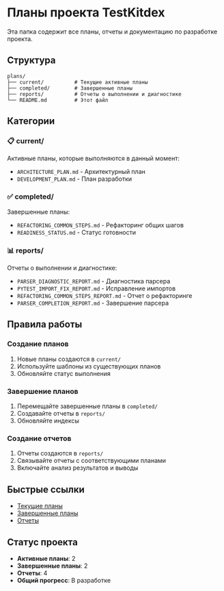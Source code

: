 # Планы проекта TestKitdex

Эта папка содержит все планы, отчеты и документацию по разработке проекта.

## Структура

```
plans/
├── current/          # Текущие активные планы
├── completed/        # Завершенные планы
├── reports/          # Отчеты о выполнении и диагностике
└── README.md         # Этот файл
```

## Категории

### 📋 current/
Активные планы, которые выполняются в данный момент:
- `ARCHITECTURE_PLAN.md` - Архитектурный план
- `DEVELOPMENT_PLAN.md` - План разработки

### ✅ completed/
Завершенные планы:
- `REFACTORING_COMMON_STEPS.md` - Рефакторинг общих шагов
- `READINESS_STATUS.md` - Статус готовности

### 📊 reports/
Отчеты о выполнении и диагностике:
- `PARSER_DIAGNOSTIC_REPORT.md` - Диагностика парсера
- `PYTEST_IMPORT_FIX_REPORT.md` - Исправление импортов
- `REFACTORING_COMMON_STEPS_REPORT.md` - Отчет о рефакторинге
- `PARSER_COMPLETION_REPORT.md` - Завершение парсера

## Правила работы

### Создание планов
1. Новые планы создаются в `current/`
2. Используйте шаблоны из существующих планов
3. Обновляйте статус выполнения

### Завершение планов
1. Перемещайте завершенные планы в `completed/`
2. Создавайте отчеты в `reports/`
3. Обновляйте индексы

### Создание отчетов
1. Отчеты создаются в `reports/`
2. Связывайте отчеты с соответствующими планами
3. Включайте анализ результатов и выводы

## Быстрые ссылки

- [Текущие планы](current/)
- [Завершенные планы](completed/)
- [Отчеты](reports/)

## Статус проекта

- **Активные планы**: 2
- **Завершенные планы**: 2
- **Отчеты**: 4
- **Общий прогресс**: В разработке 